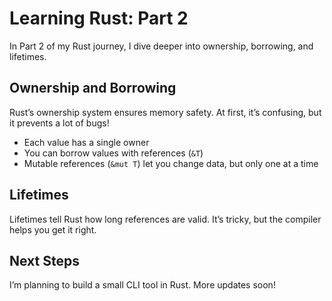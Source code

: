 # Learning Rust: Part 2

In Part 2 of my Rust journey, I dive deeper into ownership, borrowing, and lifetimes.

## Ownership and Borrowing
Rust’s ownership system ensures memory safety. At first, it’s confusing, but it prevents a lot of bugs!

- Each value has a single owner
- You can borrow values with references (`&T`)
- Mutable references (`&mut T`) let you change data, but only one at a time

## Lifetimes
Lifetimes tell Rust how long references are valid. It’s tricky, but the compiler helps you get it right.

## Next Steps
I’m planning to build a small CLI tool in Rust. More updates soon!

